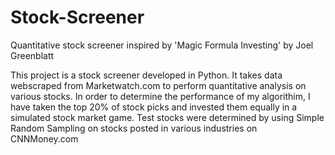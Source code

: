 # Stock-Screener
Quantitative stock screener inspired by 'Magic Formula Investing' by Joel Greenblatt

This project is a stock screener developed in Python. It takes data webscraped from Marketwatch.com to perform quantitative analysis on various stocks. In order to determine the performance of my algorithim, I have taken the top 20% of stock picks and invested them equally in a simulated stock market game. Test stocks were determined by using Simple Random Sampling on stocks posted in various industries on CNNMoney.com
